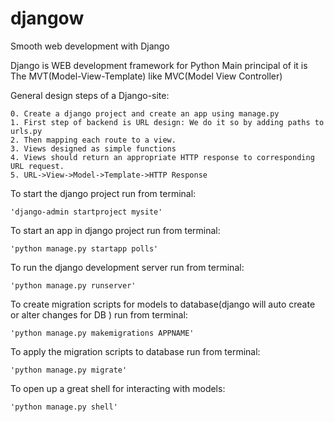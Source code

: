 # djangow
Smooth web development with Django

Django is WEB development framework for Python
Main principal of it is The MVT(Model-View-Template) like MVC(Model View Controller)

General design steps of a Django-site:

    0. Create a django project and create an app using manage.py
    1. First step of backend is URL design: We do it so by adding paths to urls.py
    2. Then mapping each route to a view.
    3. Views designed as simple functions
    4. Views should return an appropriate HTTP response to corresponding URL request.
    5. URL->View->Model->Template->HTTP Response
    
To start the django project run from terminal:

    'django-admin startproject mysite'
    
To start an app in django project run from terminal:

    'python manage.py startapp polls'
    
To run the django development server run from terminal:

    'python manage.py runserver'

To create migration scripts for models to database(django will auto create or alter changes for DB ) run from terminal:

    'python manage.py makemigrations APPNAME'
    
To apply the migration scripts to database run from terminal:

    'python manage.py migrate'
    
To open up a great shell for interacting with models:

    'python manage.py shell'
 
    



    
    
